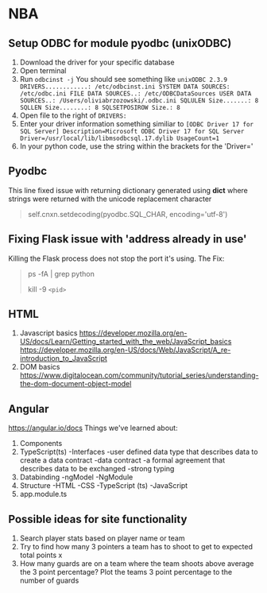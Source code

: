 # NBA

## Setup ODBC for module pyodbc (unixODBC)
1. Download the driver for your specific database
1. Open terminal
2. Run `odbcinst -j`
You should see something like
`
unixODBC 2.3.9
DRIVERS............: /etc/odbcinst.ini
SYSTEM DATA SOURCES: /etc/odbc.ini
FILE DATA SOURCES..: /etc/ODBCDataSources
USER DATA SOURCES..: /Users/oliviabrzozowski/.odbc.ini
SQLULEN Size.......: 8
SQLLEN Size........: 8
SQLSETPOSIROW Size.: 8
`
3. Open file to the right of `DRIVERS:`
4. Enter your driver information something similiar to
`
[ODBC Driver 17 for SQL Server]
Description=Microsoft ODBC Driver 17 for SQL Server
Driver=/usr/local/lib/libmsodbcsql.17.dylib
UsageCount=1
`
5. In your python code, use the string within the brackets for the 'Driver='

## Pyodbc
This line fixed issue with returning dictionary generated using __dict__ where strings were returned with the unicode replacement character
> self.cnxn.setdecoding(pyodbc.SQL_CHAR, encoding='utf-8')

## Fixing Flask issue with 'address already in use'
Killing the Flask process does not stop the port it's using.
The Fix:
> ps -fA | grep python
>
> kill -9 `<pid>`

## HTML
1. Javascript basics 
    https://developer.mozilla.org/en-US/docs/Learn/Getting_started_with_the_web/JavaScript_basics
    https://developer.mozilla.org/en-US/docs/Web/JavaScript/A_re-introduction_to_JavaScript
2. DOM basics 
    https://www.digitalocean.com/community/tutorial_series/understanding-the-dom-document-object-model

## Angular
https://angular.io/docs
Things we've learned about:
1. Components
2. TypeScript(ts)
    -Interfaces
        -user defined data type that describes data to create a data contract
        -data contract
            -a formal agreement that describes data to be exchanged 
        -strong typing
3. Databinding
    -ngModel
    -NgModule
4. Structure
    -HTML
    -CSS
    -TypeScript (ts)
    -JavaScript
5. app.module.ts
## Possible ideas for site functionality 
1. Search player stats based on player name or team
2. Try to find how many 3 pointers a team has to shoot to get to expected total points x
3. How many guards are on a team where the team shoots above average the 3 point percentage? Plot the teams 3 point percentage to the number of guards